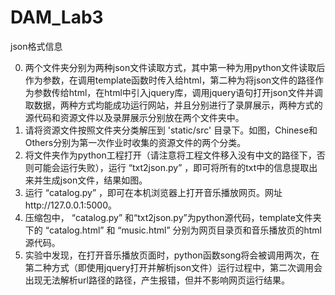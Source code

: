 # DAM_Lab3
json格式信息

0. 两个文件夹分别为两种json文件读取方式，其中第一种为用python文件读取后作为参数，在调用template函数时传入给html，第二种为将json文件的路径作为参数传给html，在html中引入jquery库，调用jquery语句打开json文件并调取数据，两种方式均能成功运行网站，并且分别进行了录屏展示，两种方式的源代码和资源文件以及录屏展示分别放在两个文件夹中。
1. 请将资源文件按照文件夹分类解压到 'static/src' 目录下。如图，Chinese和Others分别为第一次作业时收集的资源文件的两个分类。
2. 将文件夹作为python工程打开（请注意将工程文件移入没有中文的路径下，否则可能会运行失败），运行 “txt2json.py” ，即可将所有的txt中的信息提取出来并生成json文件，结果如图。
3. 运行 “catalog.py” ，即可在本机浏览器上打开音乐播放网页。网址http://127.0.0.1:5000。
4. 压缩包中， “catalog.py” 和“txt2json.py”为python源代码，template文件夹下的 “catalog.html” 和 “music.html” 分别为网页目录页和音乐播放页的html源代码。
5. 实验中发现，在打开音乐播放页面时，python函数song将会被调用两次，在第二种方式（即使用jquery打开并解析json文件）运行过程中，第二次调用会出现无法解析url路径的路径，产生报错，但并不影响网页运行结果。
